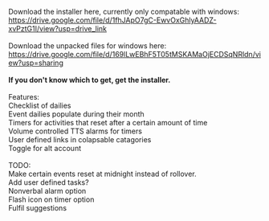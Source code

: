 Download the installer here, currently only compatable with windows: <br>
https://drive.google.com/file/d/1fhJApO7gC-EwvOxGhlyAADZ-xvPztG1I/view?usp=drive_link<br>
<br>
Download the unpacked files for windows here:<br>
https://drive.google.com/file/d/169lLwEBhF5T05tMSKAMaOjECDSqNRldn/view?usp=sharing
<br><br><b>
If you don't know which to get, get the installer.<br>
</b><br>
Features:<br>
Checklist of dailies<br>
Event dailies populate during their month<br>
Timers for activities that reset after a certain amount of time<br>
Volume controlled TTS alarms for timers<br>
User defined links in colapsable catagories<br>
Toggle for alt account<br>
<br>
TODO:<br>
Make certain events reset at midnight instead of rollover.<br>
Add user defined tasks?<br>
Nonverbal alarm option<br>
Flash icon on timer option<br>
Fulfil suggestions
